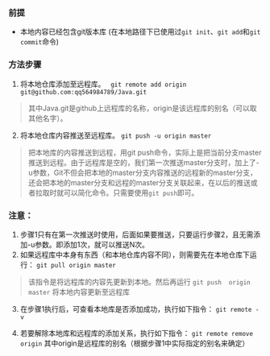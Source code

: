 ### 前提
- 本地内容已经包含git版本库
 (在本地路径下已使用过`git init`、`git add`和`git commit`命令)


### 方法步骤
1. 将本地仓库添加至远程库。
   ` git remote add origin git@github.com:qq564984789/Java.git`
> 其中Java.git是github上远程库的名称，origin是该远程库的别名（可以取其他名字）。
2. 将本地仓库内容推送至远程库。
    `git push -u origin master`
> 把本地库的内容推送到远程，用git push命令，实际上是把当前分支master推送到远程。由于远程库是空的，我们第一次推送master分支时，加上了-u参数，Git不但会把本地的master分支内容推送的远程新的master分支，还会把本地的master分支和远程的master分支关联起来，在以后的推送或者拉取时就可以简化命令。只需要使用`git push`即可。

### 注意：

1. 步骤1只有在第一次推送时使用，后面如果要推送，只要运行步骤2，且无需添加-u参数。即添加1次，就可以推送N次。
2. 如果远程库中本身有东西（和本地仓库内容不同），则需要先在本地仓库下运行：
   `git pull origin master`   
> 该指令是将远程库的内容先更新到本地。然后再运行
   `git push  origin master`
    将本地内容更新至远程库

3. 在步骤1执行后，可查看本地库是否添加成功，执行如下指令：
  `git remote -v`

4. 若要解除本地库和远程库的添加关系，执行如下指令：
  `git remote remove origin`
   其中origin是远程库的别名（根据步骤1中实际指定的别名来确定）
